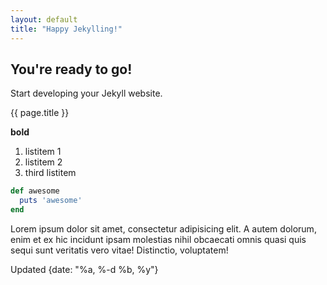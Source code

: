 ```yaml
---
layout: default
title: "Happy Jekylling!"
---
```


## You're ready to go!

Start developing your Jekyll website.

{{ page.title }}


**bold**

1. listitem 1
2. listitem 2
3. third listitem


[//]: # ([prose example]&#40;{% post_url 2021-09-25-example %}&#41;)

 ```rb
 def awesome
   puts 'awesome'
 end
 ```
Lorem ipsum dolor sit amet, consectetur adipisicing elit. A autem dolorum, enim et ex hic incidunt ipsam molestias nihil obcaecati omnis quasi quis sequi sunt veritatis vero vitae! Distinctio, voluptatem!

Updated {date: "%a, %-d %b,  %y"}
